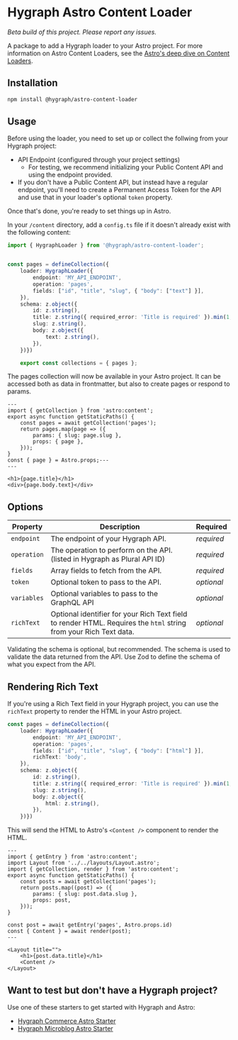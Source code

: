 # Hygraph Astro Content Loader

_Beta build of this project. Please report any issues._

A package to add a Hygraph loader to your Astro project. For more information on Astro Content Loaders, see the [Astro's deep dive on Content Loaders](https://astro.build/blog/content-layer-deep-dive/).

## Installation
```bash
npm install @hygraph/astro-content-loader
```

## Usage

Before using the loader, you need to set up or collect the follwing from your Hygraph project:

- API Endpoint (configured through your project settings)
  - For testing, we recommend initializing your Public Content API and using the endpoint provided.
- If you don't have a Public Content API, but instead have a regular endpoint, you'll need to create a Permanent Access Token for the API and use that in your loader's optional `token` property.

Once that's done, you're ready to set things up in Astro.

In your `/content` directory, add a `config.ts` file if it doesn't already exist with the following content:

```ts
import { HygraphLoader } from '@hygraph/astro-content-loader';


const pages = defineCollection({
    loader: HygraphLoader({
        endpoint: 'MY_API_ENDPOINT',
        operation: 'pages',
        fields: ["id", "title", "slug", { "body": ["text"] }],
    }),
    schema: z.object({
        id: z.string(),
        title: z.string({ required_error: 'Title is required' }).min(1, { message: 'Title is required to be at least 1 character' } ),
        slug: z.string(),
        body: z.object({
            text: z.string(),
        }),
    })})

    export const collections = { pages };
```

The pages collection will now be available in your Astro project. It can be accessed both as data in frontmatter, but also to create pages or respond to params.

```astro
---
import { getCollection } from 'astro:content';
export async function getStaticPaths() {
    const pages = await getCollection('pages');
    return pages.map(page => ({
        params: { slug: page.slug },
        props: { page },
    }));
}
const { page } = Astro.props;---
---

<h1>{page.title}</h1>
<div>{page.body.text}</div>
```

## Options

| Property | Description | Required |
| --- | --- | ---|
| `endpoint` | The endpoint of your Hygraph API. | _required_ |
| `operation` | The operation to perform on the API. (listed in Hygraph as Plural API ID) | _required_ |
| `fields` | Array fields to fetch from the API. | _required_ |
| `token` | Optional token to pass to the API. | _optional_ |
| `variables` | Optional variables to pass to the GraphQL API | _optional_ |
| `richText` | Optional identifier for your Rich Text field to render HTML. Requires the `html` string from your Rich Text data. | _optional_ |

Validating the schema is optional, but recommended. The schema is used to validate the data returned from the API. Use Zod to define the schema of what you expect from the API.

## Rendering Rich Text

If you're using a Rich Text field in your Hygraph project, you can use the `richText` property to render the HTML in your Astro project. 

```ts
const pages = defineCollection({
    loader: HygraphLoader({
        endpoint: 'MY_API_ENDPOINT',
        operation: 'pages',
        fields: ["id", "title", "slug", { "body": ["html"] }],
        richText: 'body',
    }),
    schema: z.object({
        id: z.string(),
        title: z.string({ required_error: 'Title is required' }).min(1, { message: 'Title is required to be at least 1 character' } ),
        slug: z.string(),
        body: z.object({
            html: z.string(),
        }),
    })})
```

This will send the HTML to Astro's `<Content />` component to render the HTML.

```astro
---
import { getEntry } from 'astro:content';
import Layout from '../../layouts/Layout.astro';
import { getCollection, render } from 'astro:content';
export async function getStaticPaths() {
	const posts = await getCollection('pages');
	return posts.map((post) => ({
		params: { slug: post.data.slug },
		props: post,
	}));
}

const post = await getEntry('pages', Astro.props.id)
const { Content } = await render(post);
---

<Layout title="">
    <h1>{post.data.title}</h1>
    <Content />
</Layout>
```

## Want to test but don't have a Hygraph project?

Use one of these starters to get started with Hygraph and Astro:

- [Hygraph Commerce Astro Starter](https://hygraph.com/marketplace/starters/skncre-starter-astro)
- [Hygraph Microblog Astro Starter](https://hygraph.com/marketplace/starters/astro-microblog)